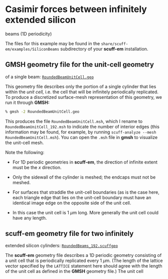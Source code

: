 # Casimir forces between infinitely extended silicon 
  beams (1D periodicity)

The files for this example may be found in the
`share/scuff-em/examples/SiliconBeams` subdirectory
of your **scuff-em** installation.

## **GMSH** geometry file for the unit-cell geometry
   of a single beam: 
   [`RoundedBeamUnitCell.geo`][RoundedBeamUnitCellGeo]

This geometry file describes only the portion of a
single cylinder that lies within the *unit cell,*
i.e. the cell that will be infinitely periodically
replicated. To produce a discretized surface-mesh
representation of this geometry, we run it through 
**GMSH:** 

````bash
% gmsh -2 RoundedBeamUnitCell.geo
````
This produces the file `RoundedBeamUnitCell.msh`, which
I rename to `RoundedBeamUnitCell_192.msh` to indicate
the number of interior edges (this information may be 
found, for example, by running 
`scuff-analyze --mesh RoundedBeamUnitCell.msh`).
You can open the `.msh` file in **gmsh** to visualize
the unit-cell mesh.

Note the following:

 * For 1D periodic geometries in **scuff-em**, the direction
   of infinite extent must be the *x* direction.

 * Only the sidewall of the cylinder is meshed;
   the endcaps must not be meshed.

 * For surfaces that straddle the unit-cell boundaries
   (as is the case here, each triangle edge that lies
   on the unit-cell boundary must have an identical
   image edge on the opposite side of the unit cell.

 * In this case the unit cell is 1 $\mu$m long.
   More generally the unit cell could have any length.

## **scuff-em** geometry file for two infinitely
   extended silicon cylinders:
   [`RoundedBeams_192.scuffgeo`][RoundedBeamsScuffgeo]

The **scuff-em** geometry file describes a 1D
periodic geometry consisting of a unit cell that is
periodically replicated every 1 $\mu$m. (The length
of the lattice vector specified by the `LATTICE`
statement here should agree with the length of 
the unit cell as defined in the **GMSH** geometry
file.) The unit cell

[RoundedBeamUnitCellGeo]: examples/CasimirCylinders/RoundedBeamUnitCell.geo
[RoundedBeamsScuffgeo]: examples/CasimirCylinders/RoundedBeams_192.scuffgeo
[id2]: /path/to/image "alt text"
